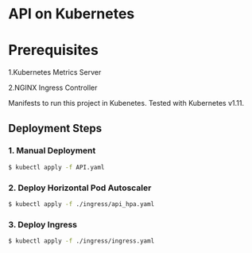 # API on Kubernetes #
# Prerequisites

1.Kubernetes Metrics Server

2.NGINX Ingress Controller


Manifests to run this project in Kubenetes. Tested with Kubernetes v1.11.

## Deployment Steps ##

### 1. Manual Deployment ###

```bash
$ kubectl apply -f API.yaml
```

### 2. Deploy Horizontal Pod Autoscaler ###

```bash
$ kubectl apply -f ./ingress/api_hpa.yaml
```
### 3. Deploy Ingress ###

```bash
$ kubectl apply -f ./ingress/ingress.yaml
```
